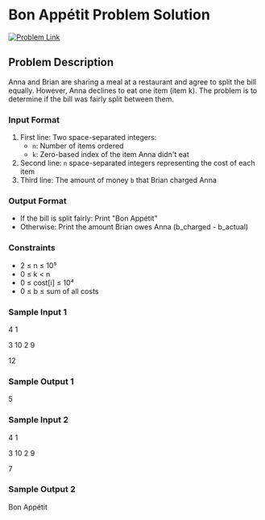 # Bon Appétit Problem Solution

[![Problem Link](https://img.shields.io/badge/HackerRank-Problem%20Link-blue)](https://www.hackerrank.com/contests/mountblue-technologies/challenges/bon-appetit)

## Problem Description

Anna and Brian are sharing a meal at a restaurant and agree to split the bill equally. However, Anna declines to eat one item (item k). The problem is to determine if the bill was fairly split between them.

### Input Format
1. First line: Two space-separated integers:
   - `n`: Number of items ordered
   - `k`: Zero-based index of the item Anna didn't eat
2. Second line: `n` space-separated integers representing the cost of each item
3. Third line: The amount of money `b` that Brian charged Anna

### Output Format
- If the bill is split fairly: Print "Bon Appétit"
- Otherwise: Print the amount Brian owes Anna (b_charged - b_actual)

### Constraints
- 2 ≤ n ≤ 10⁵
- 0 ≤ k < n
- 0 ≤ cost[i] ≤ 10⁴
- 0 ≤ b ≤ sum of all costs

### Sample Input 1

4 1

3 10 2 9

12


### Sample Output 1
5


### Sample Input 2
4 1

3 10 2 9

7


### Sample Output 2

Bon Appétit